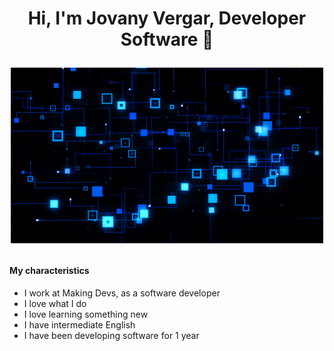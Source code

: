 <h1 align="center">Hi, I'm Jovany Vergar, Developer Software 👾

<img alt="Awesome GitHub Profile Readme" src="assets/code.gif"> </img></h1>

<h4>My characteristics</h4>

- I work at Making Devs, as a software developer
- I love what I do
- I love learning something new
- I have intermediate English
- I have been developing software for 1 year
